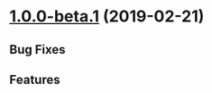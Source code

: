 <a name="1.0.0-beta.1"></a>
# [1.0.0-beta.1](https://brau.io) (2019-02-21)

## Bug Fixes

## Features
